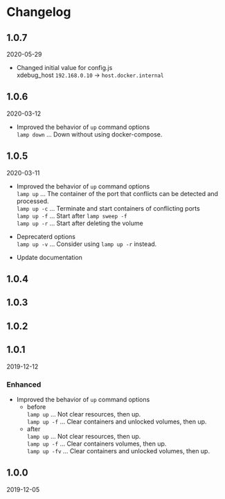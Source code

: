 # Changelog

## 1.0.7
2020-05-29

- Changed initial value for config.js  
    xdebug_host `192.168.0.10` -> `host.docker.internal`

## 1.0.6
2020-03-12

- Improved the behavior of `up` command options  
    `lamp down` ... Down without using docker-compose.

## 1.0.5
2020-03-11

- Improved the behavior of `up` command options  
    `lamp up` ... The container of the port that conflicts can be detected and processed.  
    `lamp up -c` ... Terminate and start containers of conflicting ports  
    `lamp up -f` ... Start after `lamp sweep -f`  
    `lamp up -r` ... Start after deleting the volume  

- Deprecaterd options  
    `lamp up -v` ... Consider using `lamp up -r` instead.

- Update documentation


## 1.0.4

## 1.0.3

## 1.0.2

## 1.0.1
2019-12-12

### Enhanced

- Improved the behavior of `up` command options
    - before  
    `lamp up` ... Not clear resources, then up.  
    `lamp up -f` ... Clear containers and unlocked volumes, then up.  
    - after  
    `lamp up` ... Not clear resources, then up.  
    `lamp up -f` ... Clear containers volumes, then up.  
    `lamp up -fv` ... Clear containers and unlocked volumes, then up.  

## 1.0.0
2019-12-05
